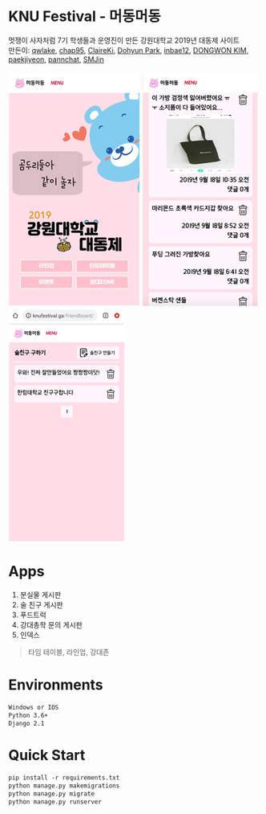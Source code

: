# KNU Festival - 머동머동
멋쟁이 사자처럼 7기 학생들과 운영진이 만든 강원대학교 2019년 대동제 사이트<br>
만든이: [qwlake](https://github.com/qwlake), [chap95](https://github.com/chap95), [ClaireKi](https://github.com/ClaireKi), [Dohyun Park](https://github.com/freesin), [inbae12](https://github.com/inbae12), [DONGWON KIM](https://github.com/lunacircle4), [paekjiyeon](https://github.com/paekjiyeon), [pannchat](https://github.com/pannchat), [SMJin](https://github.com/SMJin)<br><br>
![index1](./sample-img/knufestival1.png)
![index2](./sample-img/knufestival2.png)
![index3](./sample-img/knufestival3.png)

# Apps
1. 분실물 게시판
2. 술 친구 게시판
3. 푸드트럭
4. 강대총학 문의 게시판
5. 인덱스
>타임 테이블,  라인업,  강대존

# Environments
```
Windows or IOS
Python 3.6+
Django 2.1
```

# Quick Start
```
pip install -r requirements.txt
python manage.py makemigrations
python manage.py migrate
python manage.py runserver
```
